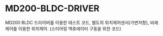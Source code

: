 # MD200-BLDC-DRIVER
MD200 BLDC 드라이버를 이용한 테스트 코드, 별도의 위치제어센서(가변저항), 비례제어를 이용한 위치제어. (스티어링 액츄에이터 구동을 위한 코드)
